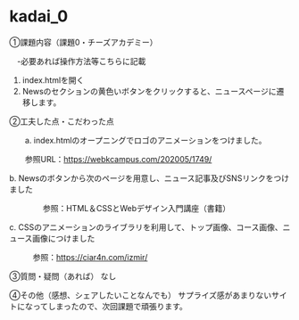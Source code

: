 # kadai_0
①課題内容（課題0・チーズアカデミー）

　-必要あれば操作方法等こちらに記載
 1. index.htmlを開く
 2. Newsのセクションの黄色いボタンをクリックすると、ニュースページに遷移します。
 
②工夫した点・こだわった点

　　a. index.htmlのオープニングでロゴのアニメーションをつけました。
  
  　　参照URL：https://webkcampus.com/202005/1749/
 
 b. Newsのボタンから次のページを用意し、ニュース記事及びSNSリンクをつけました
 
　　 　　参照：HTML＆CSSとWebデザイン入門講座（書籍）
 
 c. CSSのアニメーションのライブラリを利用して、トップ画像、コース画像、ニュース画像につけました
 
 　　　参照：https://ciar4n.com/izmir/

③質問・疑問（あれば）
なし

④その他（感想、シェアしたいことなんでも）
サプライズ感があまりないサイトになってしまったので、次回課題で頑張ります。

